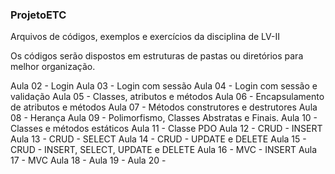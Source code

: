 ### ProjetoETC

Arquivos de códigos, exemplos e exercícios da disciplina de LV-II

Os códigos serão dispostos em estruturas de pastas ou diretórios para melhor organização.

Aula 02 - Login
Aula 03 - Login com sessão
Aula 04 - Login com sessão e validação
Aula 05 - Classes, atributos e métodos
Aula 06 - Encapsulamento de atributos e métodos
Aula 07 - Métodos construtores e destrutores
Aula 08 - Herança
Aula 09 - Polimorfismo, Classes Abstratas e Finais.
Aula 10 - Classes e métodos estáticos
Aula 11 - Classe PDO
Aula 12 - CRUD - INSERT
Aula 13 - CRUD - SELECT
Aula 14 - CRUD - UPDATE e DELETE
Aula 15 - CRUD - INSERT, SELECT, UPDATE e DELETE
Aula 16 - MVC - INSERT
Aula 17 - MVC
Aula 18 - 
Aula 19 - 
Aula 20 - 
